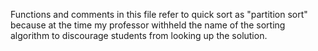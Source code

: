 Functions and comments in this file refer to quick sort as "partition sort" because at the time my professor withheld the name of the sorting algorithm to discourage students from looking up the solution.
